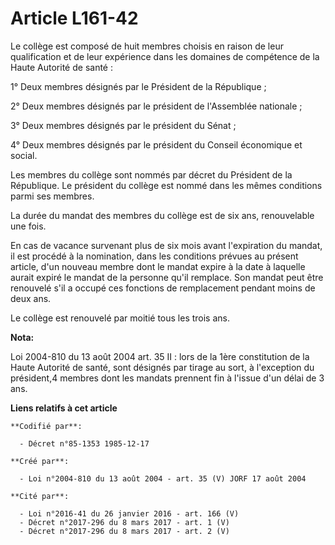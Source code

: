 # Article L161-42

Le collège est composé de huit membres choisis en raison de leur qualification et de leur expérience dans les domaines de
compétence de la Haute Autorité de santé :

1° Deux membres désignés par le Président de la République ;

2° Deux membres désignés par le président de l'Assemblée nationale ;

3° Deux membres désignés par le président du Sénat ;

4° Deux membres désignés par le président du Conseil économique et social.

Les membres du collège sont nommés par décret du Président de la République. Le président du collège est nommé dans les mêmes
conditions parmi ses membres.

La durée du mandat des membres du collège est de six ans, renouvelable une fois.

En cas de vacance survenant plus de six mois avant l'expiration du mandat, il est procédé à la nomination, dans les
conditions prévues au présent article, d'un nouveau membre dont le mandat expire à la date à laquelle aurait expiré le mandat
de la personne qu'il remplace. Son mandat peut être renouvelé s'il a occupé ces fonctions de remplacement pendant moins de
deux ans.

Le collège est renouvelé par moitié tous les trois ans.

**Nota:**

Loi 2004-810 du 13 août 2004 art. 35 II : lors de la 1ère constitution de la Haute Autorité de santé, sont désignés par
tirage au sort, à l'exception du président,4 membres dont les mandats prennent fin à l'issue d'un délai de 3 ans.

**Liens relatifs à cet article**

	**Codifié par**:

	  - Décret n°85-1353 1985-12-17

	**Créé par**:

	  - Loi n°2004-810 du 13 août 2004 - art. 35 (V) JORF 17 août 2004

	**Cité par**:

	  - Loi n°2016-41 du 26 janvier 2016 - art. 166 (V)
	  - Décret n°2017-296 du 8 mars 2017 - art. 1 (V)
	  - Décret n°2017-296 du 8 mars 2017 - art. 2 (V)
